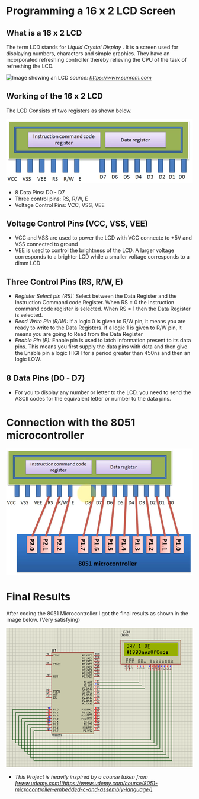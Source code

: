 # Programming a 16 x 2 LCD Screen

## What is a 16 x 2 LCD
The term LCD stands for _Liquid Crystal Display_ . It is a screen used for displaying numbers, characters and simple graphics. They have an incorporated refreshing controller thereby relieving the CPU of the task of refreshing the LCD.

![Image showing an LCD](https://www.sunrom.com/img/p/2681/2681_800.jpg)
_source: https://www.sunrom.com_


## Working of the 16 x 2 LCD
The LCD Consists of two registers as shown below.

![Image Showing the Registers of an LCD](data/LCD%20Registers.png)

- 8 Data Pins: D0 - D7
- Three control pins: RS, R/W, E
- Voltage Control Pins: VCC, VSS, VEE

## Voltage Control Pins (VCC, VSS, VEE)
- VCC and VSS are used to power the LCD with VCC connecte to +5V and VSS connected to ground
- VEE is used to control the brightness of the LCD. A larger voltage corresponds to a brighter LCD while a smaller voltage corresponds to a dimm LCD

## Three Control Pins (RS, R/W, E)
- _Register Select pin (RS):_ Select between the Data Register and the Instruction Command code Register. When RS = 0 the Instruction command code register is selected. When RS = 1 then the Data Register is selected.
- _Read Write Pin (R/W):_ If a logic 0 is given to R/W pin, it means you are ready to write to the Data Registers. if a logic 1 is given to R/W pin, it means you are going to Read from the Data Register
- _Enable Pin (E):_ Enable pin is used to latch information present to its data pins. This means you first supply the data pins with data and then give the Enable pin a logic HIGH for a period greater than 450ns and then an logic LOW.

## 8 Data Pins (D0 - D7)
- For you to display any number or letter to the LCD, you need to send the ASCII codes for the equivalent letter or number to the data pins.

# Connection with the 8051 microcontroller
![Image showing the connection of the LCD with the 8051 microcontroller](data/LCD%208051%20Connection.png)

# Final Results
After coding the 8051 Microcontroller I got the final results as shown in the image below. (Very satisfying)

![Image showing the output of the simulation](data/Final%20Results.png)


- _This Project is heavily inspired by a course taken from [www.udemy.com](https://www.udemy.com/course/8051-microcontroller-embedded-c-and-assembly-language/)_